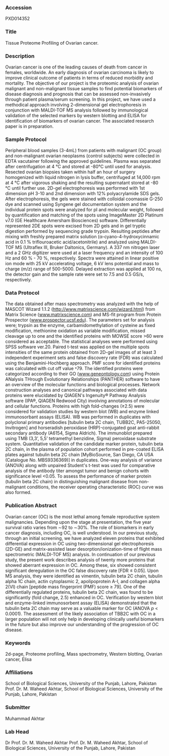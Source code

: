 ### Accession
PXD014352

### Title
Tissue Proteome Profiling of Ovarian cancer.

### Description
Ovarian cancer is one of the leading causes of death from cancer in females, worldwide. An early diagnosis of ovarian carcinoma is likely to improve clinical outcome of patients in terms of reduced morbidity and mortality. The objective of our project is the proteomic analysis of ovarian malignant and non-malignant tissue samples to find potential biomarkers of disease diagnosis and prognosis that can be assessed non-invasively through patient plasma/serum screening. In this project, we have used a methodical approach involving 2-dimensional gel electrophoresis in conjunction with MALDI-TOF MS analysis followed by immunological validation of the selected markers by western blotting and ELISA for identification of biomarkers of ovarian cancer. The associated research paper is in preparation.

### Sample Protocol
Peripheral blood samples (3-4mL) from patients with malignant (OC group) and non-malignant ovarian neoplasms (control subjects) were collected in EDTA vacutainer following the approved guidelines. Plasma was separated after centrifugation at 4 °C and stored at -80°C until used for analysis. Resected ovarian biopsies taken within half an hour of surgery homogenized with liquid nitrogen in lysis buffer, centrifuged at 14,000 rpm at 4 °C after vigorous shaking and the resulting supernatant stored at -80 °C until further use. 2D-gel electrophoresis was performed with 1st dimension pH 3-10 and 2nd dimension with 12% polyacrylamide SDS gels. After electrophoresis, the gels were stained with colloidal coomassie G-250 dye and scanned using Syngene gel documentation system and the individual protein spots were analyzed for pI and molecular weight, followed by quantification and matching of the spots using ImageMaster 2D Platinum v7.0 (GE Healthcare Amersham Biosciences) software. Differentially represented 2DE spots were excised from 2D gels and in gel tryptic digestion performed by sequencing grade trypsin. Resulting peptides after mixing with freshly prepared matrix solution (α-cyano-4-hydroxycinnamic acid in 0.1 % triflouroacetic acid/acetonitrile) and analyzed using MALDI-TOF MS (Ultraflex III, Bruker Daltonics, Germany). A 337 nm nitrogen laser and a 2 GHz digitizer were used at a laser frequency and an intensity of 100 Hz and 60 % - 70 %, respectively. Spectra were attained in linear positive ion mode with 25 kV accelerating voltage, 6 kV lens potential and mass to charge (m/z) range of 500-5000. Delayed extraction was applied at 100 ns, the detector gain and the sample rate were set to 7.5 and 0.5 GS/s, respectively.

### Data Protocol
The data obtained after mass spectrometry was analyzed with the help of MASCOT Wizard 1.1.2 (http://www.matrixscience.com/wizard.html) from Matrix Science (www.matrixscience.com) and MS-fit program from Protein Prospector (www.prospector.ucsf.edu). The parameters set for analysis were; trypsin as the enzyme, carbamidomethylation of cysteine as fixed modification, methionine oxidation as variable modification, missed cleavage up to one and the identified proteins with MOWSE score >60 were considered as acceptable. The statistical analyses were performed using SPSS software ver.20. Paired t-test was applied on the multiple spots intensities of the same protein obtained from 2D-gel images of at least 3 independent experiment sets and false discovery rate (FDR) was calculated using the Benjamini-Hochberg approach. PMF score for identified proteins was calculated with cut off value ˃79. The identified proteins were categorized according to their GO (www.geneontology.com) using Protein ANalysis THrough Evolutionary Relationships (PANTHER) software to have an overview of the molecular functions and biological processes. Network construction analyses and canonical pathways associated with data proteins were elucidated by QIAGEN's Ingenuity® Pathway Analysis software (IPA®, QIAGEN Redwood City) involving annotations of molecular and cellular functions. Proteins with high fold-changes (≥2.5) were considered for validation studies by western blot (WB) and enzyme linked immunosorbant assays (ELISA). WB was performed in duplicates with polyclonal primary antibodies [tubulin beta 2C chain, TUBB2C, PA5-25050, Invitrogen] and horseradish peroxidase (HRP)-conjugated goat anti-rabbit secondary antibody (A6154, Sigma Aldrich). The immunoblot prepared using TMB (3,3’, 5,5’ tetramethyl benzidine, Sigma) peroxidase substrate system. Quantitative validation of the candidate marker protein, tubulin beta 2C chain, in the plasma of population cohort performed in pre-coated ELISA plates against tubulin beta 2C chain [MyBioSource, San Diego, CA USA (Catalogue No. MBS9336369)] in duplicates. One-way analysis of variance (ANOVA) along with unpaired Student's t-test was used for comparative analysis of the antibody titer amongst tumor and benign cohorts with significance level <0.05. To assess the performance of marker protein (tubulin beta 2C chain) in distinguishing malignant disease from non-malignant conditions, the receiver operating characteristic (ROC) curve was also formed.

### Publication Abstract
Ovarian cancer (OC) is the most lethal among female reproductive system malignancies. Depending upon the stage at presentation, the five year survival ratio varies from &#x223c;92 to &#x223c;30%. The role of biomarkers in early cancer diagnosis, including OC, is well understood. In our previous study, through an initial screening, we have analyzed eleven proteins that exhibited differential expression in OC using two-dimensional gel electrophoresis (2D-GE) and matrix-assisted laser desorption/ionization-time of flight mass spectrometric (MALDI-TOF MS) analysis. In continuation of our previous study, the present work describes analysis of twenty more proteins that showed aberrant expression in OC. Among these, six showed consistent significant deregulation in the OC false discovery rate [FDR &#x2264; 0.05]. Upon MS analysis, they were identified as vimentin, tubulin beta 2C chain, tubulin alpha 1C chain, actin cytoplasmic 2, apolipoprotein A-I, and collagen alpha 2(VI) chain [peptide mass fingerprint (PMF) score &#x2265; 79]. One of the differentially regulated proteins, tubulin beta 2C chain, was found to be significantly (fold change, 2.5) enhanced in OC. Verification by western blot and enzyme-linked immunosorbent assay (ELISA) demonstrated that the tubulin beta 2C chain may serve as a valuable marker for OC (ANOVA <i>p</i> &lt; 0.0001). The assessment of the likely association of TBB2C with OC in a larger population will not only help in developing clinically useful biomarkers in the future but also improve our understanding of the progression of OC disease.

### Keywords
2d-page, Proteome profiling, Mass spectrometry, Western blotting, Ovarian cancer, Elisa

### Affiliations
School of Biological Sciences, University of the Punjab, Lahore, Pakistan
Prof. Dr. M. Waheed Akhtar, School of Biological Sciences, University of the Punjab, Lahore, Pakistan

### Submitter
Muhammad Akhtar

### Lab Head
Dr Prof. Dr. M. Waheed Akhtar
Prof. Dr. M. Waheed Akhtar, School of Biological Sciences, University of the Punjab, Lahore, Pakistan


